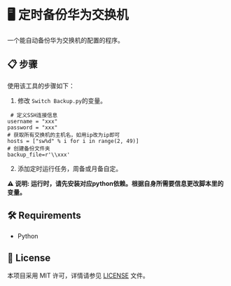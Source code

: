 
# 🖥️  定时备份华为交换机

一个能自动备份华为交换机的配置的程序。


## 📋 步骤

使用该工具的步骤如下：

1. 修改 `Switch Backup.py`的变量。
```shell
 # 定义SSH连接信息
username = "xxx"
password = "xxx"
# 获取所有交换机的主机名，如用ip改为ip即可
hosts = ["sw%d" % i for i in range(2, 49)]
# 创建备份文件夹
backup_file=r'\\xxx'
```
2. 添加定时运行任务，周备或月备自定。

**⚠️ 说明: 运行时，请先安装对应python依赖。根据自身所需要信息更改脚本里的变量。**

## 🛠️ Requirements

- Python


## 📝 License

本项目采用 MIT 许可，详情请参见 [LICENSE](LICENSE) 文件。